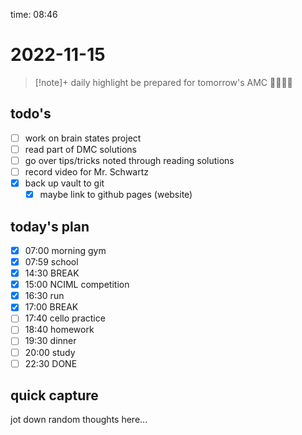 time: 08:46

# 2022-11-15

>[!note]+ daily highlight
>be prepared for tomorrow's AMC 🤔🤓🧐🫢

## todo's
- [ ] work on brain states project
- [ ] read part of DMC solutions
- [ ] go over tips/tricks noted through reading solutions
- [ ] record video for Mr. Schwartz
- [x] back up vault to git
	- [x] maybe link to github pages (website)

## today's plan
- [x] 07:00 morning gym
- [x] 07:59 school
- [x] 14:30 BREAK
- [x] 15:00 NCIML competition
- [x] 16:30 run
- [x] 17:00 BREAK
- [ ] 17:40 cello practice
- [ ] 18:40 homework
- [ ] 19:30 dinner
- [ ] 20:00 study
- [ ] 22:30 DONE

## quick capture
jot down random thoughts here...